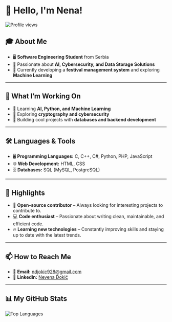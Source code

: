 # 👋 Hello, I'm Nena!

![Profile views](https://komarev.com/ghpvc/?username=nena03&color=blue)

## 🎓 About Me
- 🖥️ **Software Engineering Student** from Serbia  
- 🤖 Passionate about **AI, Cybersecurity, and Data Storage Solutions**  
- 🎯 Currently developing a **festival management system** and exploring **Machine Learning**  

---

## 🚀 What I’m Working On
- 🔹 Learning **AI, Python, and Machine Learning**  
- 🔹 Exploring **cryptography and cybersecurity**  
- 🔹 Building cool projects with **databases and backend development**  

---

## 🛠️ Languages & Tools
- 🖥️ **Programming Languages:** C, C++, C#, Python, PHP, JavaScript  
- 🌐 **Web Development:** HTML, CSS  
- 🗄️ **Databases:** SQL (MySQL, PostgreSQL)  

---

## 🌟 Highlights
- 🚀 **Open-source contributor** – Always looking for interesting projects to contribute to.  
- 💻 **Code enthusiast** – Passionate about writing clean, maintainable, and efficient code.  
- 🔥 **Learning new technologies** – Constantly improving skills and staying up to date with the latest trends.  

---

## 📫 How to Reach Me
- 📧 **Email:** [ndjokic928@gmail.com](mailto:ndjokic928@gmail.com)  
- 🔗 **LinkedIn:** [Nevena Đokić](https://www.linkedin.com/in/nevena-đokić-9192b8300)  

---

## 📊 My GitHub Stats
![Top Languages](https://ghchart.rshah.org/nena03)




